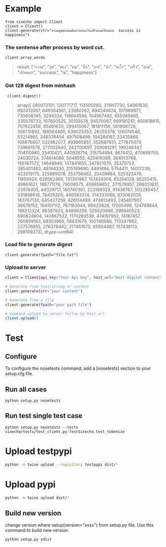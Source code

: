 # Example
```
from sixecho import Client
client = Client()
client.generate(str="ความสุขของผมคือการทำอะไรเสร็จตามเป้าหมาย  success is  happiness")
```
### **The sentense after process by word cut.**
```
client.array_words  
```
> result: ["ความ", "สุข", "ของ", "ผม", "คือ", "การ", "ทำ", "อะไร", "เสร็จ", "ตาม", "เป้าหมาย", "success", "is", "happiness"] 

### **Get 128 digest from minhash**
```
 client.digest()
```
> array([ 280072101,  120771717,  113505080,  311917730,   54061830,
        692412087,  649304561,   23680262,  694249824,  197969977,
        730608745,    3294324,  119644586,  104967492,  655069465,
        330578733,  167650525,   30155578,   94570067,  669191241,
        400818815,  707822458,   85461620,  299410067,  181811156,
        581906726,  306115892,  189564460,  639025353,   26255378,
        126074546,   53214985,  348378454,  497508499,  104284187,
         23435866,  108876607,  532962077,  493865851,  352687831,
        277870079,  739691578,  277002640,  242700697,  209081291,
        199246347,  704110980,   25410421,  440926714,  315754994,
          8674412,  470889755,   24030724,  374614089,    5048555,
        420416088,  264913768,  156187572,   14648640,  137841655,
        247921076,   35379752,  385401483,   48164330,  215199690,
          4491884,    5754411,   14017239,  422019175,  225669078,
        253756462,   20439884,  525322476,   11856924,  628562468,
        131301967,  157429308,   65264129,   95255415,   49861621,
        188771176,   79008575,  408659652,  371579957,  268051931,
         23974405,   44329717,  180740301,  223189329,   91436767,
        502285457,  331888618,   78426205,  446583374,  314333066,
        970062035,  183767130,  645427259,  426114499,  473613493,
        245407907,   36678152,  164107112,  767183044,   98423826,
         17005498,  124749844,  198212324,   96387823,   84699259,
        325820698,  296940523,  690824804,  140867532, 1170280539,
        474197952,   14187457,  260899183,   69353965,   58631678,
        102746586,  713347982,  227576955,  276376442,  217451670,
         65504487,  157439113,  298109273], dtype=uint64)

### **Load file to generate digest**
```
client.generate(fpath="file.txt")
```

### **Upload to server**
```bash
client = Client(api_key="Your Api key", host_url="Host digital content")

# Generate from text/string or content
client.generate(str="your content")

# Generate from a file
client.generate(fpath="your path file")

# Command upload to server follow by host_url
client.upload()
```

# Test 
## Configure
To configure the nosetests command, add a [nosetests] section to your setup.cfg file.

## Run all cases
```
python setup.py nosetests
```
## Run test single test case
```
python setup.py nosetests --tests sixecho/tests/test_client.py:TestSixecho.test_tokenize
```

# Upload testpypi 
```bash
python -m twine upload --repository testpypi dist/*
```

# Upload pypi
```bash
python -m twine upload dist/*
```

## Build new version
change version where setup(version="xxxx") from setup.py file. Use this command to build new version.
```bash
python setup.py sdist
```
